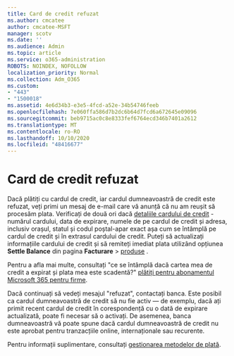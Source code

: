 ```yaml
---
title: Card de credit refuzat
ms.author: cmcatee
author: cmcatee-MSFT
manager: scotv
ms.date: ''
ms.audience: Admin
ms.topic: article
ms.service: o365-administration
ROBOTS: NOINDEX, NOFOLLOW
localization_priority: Normal
ms.collection: Adm_O365
ms.custom:
- "443"
- "1500018"
ms.assetid: 4e6d34b3-e3e5-4fcd-a52e-34b54746feeb
ms.openlocfilehash: 7e060ffa586d7b2dc6b64d7fcd6a672645e09096
ms.sourcegitcommit: beb9715ac0c8e8333fef6764ecd346b7401a2612
ms.translationtype: MT
ms.contentlocale: ro-RO
ms.lasthandoff: 10/10/2020
ms.locfileid: "48416677"
---
```

# <a name="declined-credit-card"></a>Card de credit refuzat

Dacă plătiți cu cardul de credit, iar cardul dumneavoastră de credit este refuzat, veți primi un mesaj de e-mail care vă anunță că nu am reușit să procesăm plata. Verificați de două ori dacă [detaliile cardului de credit](https://go.microsoft.com/fwlink/p/?linkid=842054) -numărul cardului, data de expirare, numele de pe cardul de credit și adresa, inclusiv orașul, statul și codul poștal-apar exact așa cum se întâmplă pe cardul de credit și în extrasul cardului de credit. Puteți să actualizați informațiile cardului de credit și să remiteți imediat plata utilizând opțiunea **Settle Balance** din pagina **Facturare**  >  [produse](https://go.microsoft.com/fwlink/p/?linkid=842054) .

Pentru a afla mai multe, consultați "ce se întâmplă dacă cartea mea de credit a expirat și plata mea este scadentă?" [plătiți pentru abonamentul Microsoft 365 pentru firme](https://docs.microsoft.com/microsoft-365/commerce/billing-and-payments/pay-for-your-subscription#what-if-my-credit-card-was-declined-and-my-payment-is-past-due).
  
Dacă continuați să vedeți mesajul "refuzat", contactați banca. Este posibil ca cardul dumneavoastră de credit să nu fie activ — de exemplu, dacă ați primit recent cardul de credit în corespondență cu o dată de expirare actualizată, poate fi necesar să o activați. De asemenea, banca dumneavoastră vă poate spune dacă cardul dumneavoastră de credit nu este aprobat pentru tranzacțiile online, internaționale sau recurente.
  
Pentru informații suplimentare, consultați [gestionarea metodelor de plată](https://docs.microsoft.com/microsoft-365/commerce/billing-and-payments/manage-payment-methods).